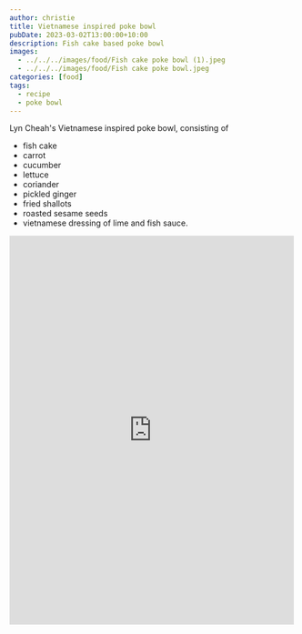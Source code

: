 ```yaml
---
author: christie
title: Vietnamese inspired poke bowl
pubDate: 2023-03-02T13:00:00+10:00
description: Fish cake based poke bowl
images:
  - ../../../images/food/Fish cake poke bowl (1).jpeg
  - ../../../images/food/Fish cake poke bowl.jpeg
categories: [food]
tags:
  - recipe
  - poke bowl
---
```


Lyn Cheah's Vietnamese inspired poke bowl, consisting of

- fish cake
- carrot
- cucumber
- lettuce
- coriander
- pickled ginger
- fried shallots
- roasted sesame seeds
- vietnamese dressing of lime and fish sauce.

<iframe src="https://www.facebook.com/plugins/post.php?href=https%3A%2F%2Fwww.facebook.com%2Fchris1.tham%2Fposts%2Fpfbid0WhugeACjDMyLkye1oRGH6nsK5grc1WfPLnBaCrMu33dxt1fQnSQznqjxBiSDBFAl&show_text=true&width=500" width="500" height="684" style="border:none;overflow:hidden" scrolling="no" frameborder="0" allowfullscreen="true" allow="autoplay; clipboard-write; encrypted-media; picture-in-picture; web-share"></iframe>
